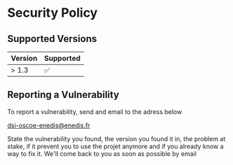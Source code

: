 # Security Policy

## Supported Versions

| Version | Supported          |
| ------- | ------------------ |
| > 1.3   | :white_check_mark: |

## Reporting a Vulnerability

To report a vulnerability, send and email to the adress below

  dsi-oscoe-enedis@enedis.fr

State the vulnerability you found, the version you found it in, the problem at stake, if it prevent you to use the projet anymore and if you already know a way to fix it.
We'll come back to you as soon as possible by email 
